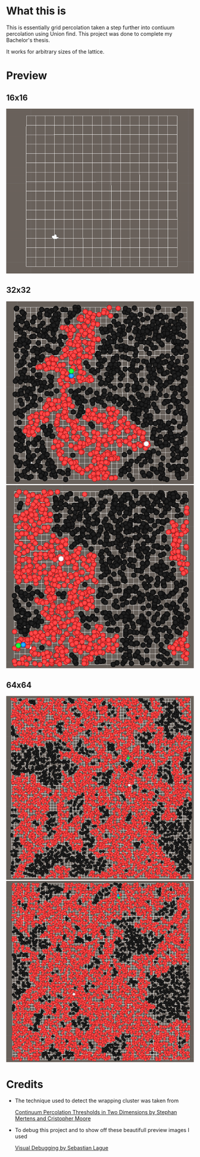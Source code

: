# What this is

This is essentially grid percolation taken a step further into contiuum percolation using Union find. This project was done to complete my Bachelor's thesis.

It works for arbitrary sizes of the lattice.

# Preview

## 16x16

![alt text](./Preview/16x16.gif)

## 32x32

![alt text](./Preview/32x321.png)
![alt text](./Preview/32x322.png)

## 64x64

![alt text](./Preview/64x641.png)
![alt text](./Preview/64x642.png)

# Credits

 
- The technique used to detect the wrapping cluster was taken from 

    [Continuum Percolation Thresholds in Two Dimensions by Stephan Mertens and Cristopher Moore](https://arxiv.org/abs/1209.4936)

- To debug this project and to show off these beautifull preview images I used

    [Visual Debugging by Sebastian Lague](https://github.com/SebLague/Visual-Debug)
